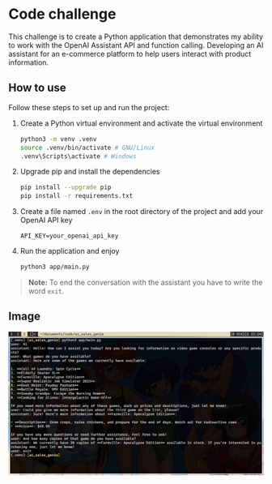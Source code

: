 # Code challenge
This challenge is to create a Python application that demonstrates my ability to work with the OpenAI Assistant API and function calling. Developing an AI assistant for an e-commerce platform to help users interact with product information.

## How to use
Follow these steps to set up and run the project:

1. Create a Python virtual environment and activate the virtual environment
   ```bash
   python3 -m venv .venv
   source .venv/bin/activate # GNU/Linux
   .venv\Scripts\activate # Windows
   ```
2. Upgrade pip and install the dependencies
   ```bash
   pip install --upgrade pip
   pip install -r requirements.txt
   ```
3. Create a file named `.env` in the root directory of the project and add your OpenAI API key
   ```.env
   API_KEY=your_openai_api_key
   ```
4. Run the application and enjoy
   ```bash
   python3 app/main.py
   ```

> **Note:** To end the conversation with the assistant you have to write the word `exit`.

## Image
![image_challenge](https://github.com/AlakanMedia/ai_sales_genio/blob/main/assets/imgs/image.png)

